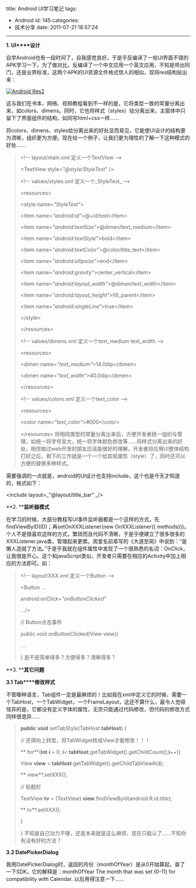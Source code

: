 title: Android UI学习笔记
tags:
  - Android
id: 145
categories:
  - 技术分享
date: 2011-07-21 18:57:24
---

**1\. UI****设计**

自学Android也有一段时间了，自我感觉良好。于是乎反编译了一些UI界面不错的APK学习一下。为了做对比，反编译了一个中文应用一个英文应用，不知是师出同门，还是业界标准，这两个APK的UI资源文件格式惊人的相似，现将res结构贴出来：

[![](http://www.hongweiyi.com/wp-content/uploads/2011/07/Android-Res1.png "Android Res2")](http://www.hongweiyi.com/wp-content/uploads/2011/07/Android-Res1.png)

<!--more-->这与我们在书本、网络、视频教程看到不一样的是，它将类型一致的常量分离出来，如colors、dimens。同时，它也将样式（styles）给分离出来，主窗体中只留下了界面组件的结构，如同写html+css一样……

将colors、dimens、styles给分离出来的好处显而易见，它能使UI设计的结构更为清晰，组织更为方便。现在给一个例子，让我们更为理性的了解一下这种模式的好处……
> &lt;!-- layout/main.xml 定义一个TextView --&gt;> 
> 
> &lt;TextView style=_"@style/StyleTest"_ /&gt;> 
> 
> &lt;!-- values/styles.xml 定义一个_StyleTest_ --&gt;> 
> 
> &lt;resources&gt;> 
> 
> &lt;style name=_"StyleTest"_&gt;> 
> 
> &lt;item name=_"android:id"_&gt;@+id/text&lt;/item&gt;> 
> 
> &lt;item name=_"android:textSize"_&gt;@dimen/text_medium&lt;/item&gt;> 
> 
> &lt;item name=_"android:textStyle"_&gt;bold&lt;/item&gt;> 
> 
> &lt;item name=_"android:textColor"_&gt;@color/title_text&lt;/item&gt;> 
> 
> &lt;item name=_"android:ellipsize"_&gt;end&lt;/item&gt;> 
> 
> &lt;item name=_"android:gravity"_&gt;center_vertical&lt;/item&gt;> 
> 
> &lt;item name=_"android:layout_width"_&gt;@dimen/text_width&lt;/item&gt;> 
> 
> &lt;item name=_"android:layout_height"_&gt;fill_parent&lt;/item&gt;> 
> 
> &lt;item name=_"android:singleLine"_&gt;true&lt;/item&gt;> 
> 
> &lt;/style&gt;> 
> 
> &lt;/resources&gt;> 
> 
> &lt;!-- values/dimens.xml 定义一个text_medium text_width --&gt;> 
> 
> &lt;resources&gt;> 
> 
> &lt;dimen name=_"text_medium"_&gt;14.0dip&lt;/dimen&gt;> 
> 
> &lt;dimen name=_"text_width"_&gt;40.0dip&lt;/dimen&gt;> 
> 
> &lt;/resources&gt;> 
> 
> &lt;!-- values/colors.xml 定义一个text_color --&gt;> 
> 
> &lt;resources&gt;> 
> 
> &lt;color name=_"text_color"_&gt;#000&lt;/color&gt;> 
> 
> &lt;/resources&gt;
将相同类型的常量分离出来后，方便开发者统一组织与管理，如统一将字号变大，统一将字体颜色修改等……将样式分离出来的好处，相信做过web开发的朋友应该能很好的理解，开发者将应用UI整体结构打好之后，剩下的工作就是一个一个给其赋属性（style）了，同时还可以方便的替换多种样式。

需要强调的一点就是，android的UI设计也支持include，这个也是今天才知道的，格式如下：

&lt;include layout=_"@layout/title_bar" _/&gt;

**2\. ****监听器模式**

在学习的时候，大部分教程写UI事件监听器都是一个这样的方式，先findViewByID(ID)；再setOnXXXListener(new OnXXXListener({ methods}))。个人不是很喜欢这样的方式，繁琐而且代码不清晰，于是乎便建立了很多很多的XXXListener.java类，管理起来更累。周爱名前辈写的《大道至简》中说到：“是懒人造就了方法。”于是乎我就在组件属性中发现了一个很熟悉的名词：OnClick，让我很是开心。这个和javaScript类似，开发者只需要在相应的Activity中加上相应的方法即可。如：
> &lt;!-- layout/XXX.xml 定义一个Button --&gt;> 
> 
> &lt;Button …> 
> 
> android:onClick=_"onButtonClicked"_> 
> 
> …/&gt;> 
> 
> // Button点击事件> 
> 
> public void onButtonClicked(View view){> 
> 
> …> 
> 
> }
是不是简单得多？方便得多？清晰得多？

**3\. ****其它问题**

**3.1 Tab****修改样式**

不管哪种语言，Tab组件一定是最麻烦的！比如我在xml中定义它的时候，需要一个TabHost，一个TabWidget，一个FrameLayout，这还不算什么，最令人觉得怪异的是，它都没有定义字体的属性，无奈只能通过代码修改，但代码的修改方式同样很诡异……
> **public** **void** setTabStyle(TabHost **tabHost**) {> 
> 
> // 还得向上转型，将TabWidget转成View才能修改！！！> 
> 
> ** for**(**int** **i** = 0; **i**&lt; **tabHost**.getTabWidget().getChildCount();**i**++){> 
> 
> View **view** = **tabHost**.getTabWidget().getChildTabViewAt(**i**);> 
> 
> ** view**.setXXX();> 
> 
> // 标题栏> 
> 
> TextView **tv** = (TextView) **view**.findViewById(android.R.id._title_);> 
> 
> ** tv**.setXXX();> 
> 
> }> 
> 
> }
不知是自己功力不够，还是本来就是这么麻烦，现在只能认了……不知你有没有好的方法？

**3.2 DatePickerDialog**

我用DatePickerDialog时，返回的月份（monthOfYear）是从0开始算起，查了一下SDK，它的解释是：monthOfYear The month that was set (0-11) for compatibility with Calendar. 以后用得注意一下……